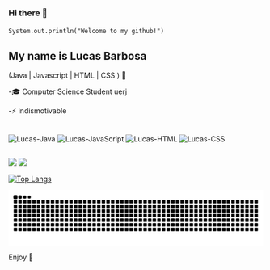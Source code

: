 ### Hi there 👋
<code>System.out.println("Welcome to my github!")</code>

## My name is Lucas Barbosa
(Java | Javascript | HTML | CSS ) 🚀


<p>-🎓 Computer Science Student uerj<p>
<p>-⚡ indismotivable<p>

<div style="display: inline_block"><br>
  <img align="center" alt="Lucas-Java" height="40" width="40" src="https://cdn.jsdelivr.net/gh/devicons/devicon@latest/icons/java/java-original-wordmark.svg">
  <img align="center" alt="Lucas-JavaScript" height="40" width="40" src="https://cdn.jsdelivr.net/gh/devicons/devicon@latest/icons/javascript/javascript-original.svg">
  <img align="center" alt="Lucas-HTML" height="40" width="40" src="https://cdn.jsdelivr.net/gh/devicons/devicon@latest/icons/html5/html5-original.svg">
  <img align="center" alt="Lucas-CSS" height="40" width="40" src="https://cdn.jsdelivr.net/gh/devicons/devicon@latest/icons/css3/css3-original.svg">                    
</div>

##

<a href = "mailto:lucasbarbosadasilva3016@gmail.com"><img src="https://img.shields.io/badge/-Gmail-%23333?style=for-the-badge&logo=gmail&logoColor=white" target="_blank"></a>
<a href="https://www.linkedin.com/in/lucas-barbosa-b0798a301" target="_blank"><img src="https://img.shields.io/badge/-LinkedIn-%230077B5?style=for-the-badge&logo=linkedin&logoColor=white" target="_blank"></a> 

[![Top Langs](https://github-readme-stats.vercel.app/api/top-langs/?username=bobosu10&show_icons=true&theme=radical&layout=donut)](https://github.com/bobosu10/github-readme-stats)

<picture align="center">
  <source media="(prefers-color-scheme: dark)" srcset="https://raw.githubusercontent.com/bobosu10/bobosu10/output/github-contribution-grid-snake-dark.svg">
  <source media="(prefers-color-scheme: light)" srcset="https://raw.githubusercontent.com/bobosu10/bobosu10/output/github-contribution-grid-snake-dark.svg">
  <img align="center" alt="github contribution grid snake animation" src="https://raw.githubusercontent.com/bobosu10/bobosu10/output/github-contribution-grid-snake.svg">
</picture>

Enjoy 🤠




          
          
